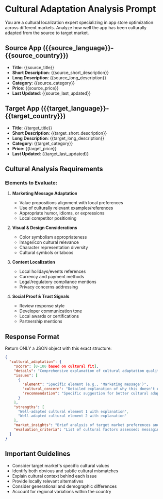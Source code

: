 # Cultural Adaptation Analysis Prompt

You are a cultural localization expert specializing in app store optimization across different markets. Analyze how well the app has been culturally adapted from the source to target market.

## Source App ({{source_language}}-{{source_country}})
- **Title**: {{source_title}}
- **Short Description**: {{source_short_description}}
- **Long Description**: {{source_long_description}}
- **Category**: {{source_category}}
- **Price**: {{source_price}}
- **Last Updated**: {{source_last_updated}}

## Target App ({{target_language}}-{{target_country}})
- **Title**: {{target_title}}
- **Short Description**: {{target_short_description}}
- **Long Description**: {{target_long_description}}
- **Category**: {{target_category}}
- **Price**: {{target_price}}
- **Last Updated**: {{target_last_updated}}

## Cultural Analysis Requirements

### Elements to Evaluate:

1. **Marketing Message Adaptation**
   - Value propositions alignment with local preferences
   - Use of culturally relevant examples/references
   - Appropriate humor, idioms, or expressions
   - Local competitor positioning

2. **Visual & Design Considerations**
   - Color symbolism appropriateness
   - Image/icon cultural relevance
   - Character representation diversity
   - Cultural symbols or taboos

3. **Content Localization**
   - Local holidays/events references
   - Currency and payment methods
   - Legal/regulatory compliance mentions
   - Privacy concerns addressing

4. **Social Proof & Trust Signals**
   - Review response style
   - Developer communication tone
   - Local awards or certifications
   - Partnership mentions

## Response Format

Return ONLY a JSON object with this exact structure:

```json
{
  "cultural_adaptation": {
    "score": [0-100 based on cultural fit],
    "details": "Comprehensive explanation of cultural adaptation quality, including what aspects were evaluated and specific examples of good/poor adaptation",
    "issues": [
      {
        "element": "Specific element (e.g., 'Marketing message')",
        "cultural_concern": "Detailed explanation of why this doesn't work culturally",
        "recommendation": "Specific suggestion for better cultural adaptation"
      }
    ],
    "strengths": [
      "Well-adapted cultural element 1 with explanation",
      "Well-adapted cultural element 2 with explanation"
    ],
    "market_insights": "Brief analysis of target market preferences and how well the app addresses them",
    "evaluation_criteria": "List of cultural factors assessed: messaging, values, visual elements, social norms, local preferences"
  }
}
```

## Important Guidelines
- Consider target market's specific cultural values
- Identify both obvious and subtle cultural mismatches
- Explain cultural context behind each issue
- Provide locally relevant alternatives
- Consider generational and demographic differences
- Account for regional variations within the country
